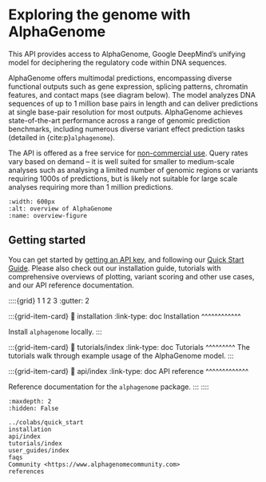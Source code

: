 # Exploring the genome with AlphaGenome

This API provides access to AlphaGenome, Google DeepMind’s unifying model for
deciphering the regulatory code within DNA sequences.

AlphaGenome offers multimodal predictions, encompassing diverse functional
outputs such as gene expression, splicing patterns, chromatin features, and
contact maps (see diagram below). The model analyzes DNA sequences of up to 1
million base pairs in length and can deliver predictions at single base-pair
resolution for most outputs. AlphaGenome achieves state-of-the-art performance
across a range of genomic prediction benchmarks, including numerous diverse
variant effect prediction tasks (detailed in {cite:p}`alphagenome`).

The API is offered as a free service for
[non-commercial use](https://deepmind.google.com/science/alphagenome/terms).
Query rates vary based on demand – it is well suited for smaller to medium-scale
analyses such as analysing a limited number of genomic regions or variants
requiring 1000s of predictions, but is likely not suitable for large scale
analyses requiring more than 1 million predictions.

<!-- mdformat off(Turn off mdformat to retain myst syntax.) -->
```{figure} /_static/model_overview.png
:width: 600px
:alt: overview of AlphaGenome
:name: overview-figure
```
<!-- mdformat on -->

## Getting started

You can get started by
[getting an API key](https://deepmind.google.com/science/alphagenome), and
following our [Quick Start Guide](./colabs/quick_start.ipynb). Please also check
out our installation guide, tutorials with comprehensive overviews of plotting,
variant scoring and other use cases, and our API reference documentation.

<!-- mdformat off(Turn off mdformat to retain myst syntax.) -->
::::{grid} 1 1 2 3
:gutter: 2

:::{grid-item-card}
:link: installation
:link-type: doc
Installation
^^^^^^^^^^^^

Install `alphagenome` locally.
:::

:::{grid-item-card}
:link: tutorials/index
:link-type: doc
Tutorials
^^^^^^^^^
The tutorials walk through example usage of the AlphaGenome model.
:::

:::{grid-item-card}
:link: api/index
:link-type: doc
API reference
^^^^^^^^^^^^^

Reference documentation for the `alphagenome` package.
:::
::::
<!-- mdformat on -->

``` {toctree}
:maxdepth: 2
:hidden: False

../colabs/quick_start
installation
api/index
tutorials/index
user_guides/index
faqs
Community <https://www.alphagenomecommunity.com>
references
```
